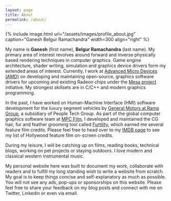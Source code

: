 ```yaml
---
layout: page
title: About
permalink: /about/
---
```


{% include image.html url="/assets/images/profile_about.jpg" caption="Ganesh Belgur Ramachandra" width=300 align="right" %}

My name is **Ganesh** (first name), **Belgur Ramachandra** (last name). My primary area of interest revolves around forward and inverse physically based rendering techniques in computer graphics. Game engine architecture, shader writing, simulation and graphics device drivers form my extended areas of interest. Currently, I work at <a href="https://www.amd.com/en.html">Advanced Micro Devices (AMD)</a> on developing and maintaining open-source, graphics software drivers for upcoming and existing Radeon chips under the <a href="https://gitlab.freedesktop.org/mesa/mesa">Mesa project</a> initiative. My strongest skillsets are in C/C++ and modern graphics programming.

In the past, I have worked on Human-Machine Interface (HMI) software development for the luxury segment vehicles by <a href="https://www.rampgroup.com/casestudy_generalmotors.html">General Motors at Ramp Group</a>, a subsidiary of People Tech Group. As part of the global computer graphics software team at <a href="https://www.mpcvfx.com/en/about/">MPC Film</a>, I developed and maintained the CG hair, fur and feather grooming tool called <a href="https://www.mpcvfx.com/en/site-search/?_keyword=Furtility">Furtility</a>, which earned me several feature film credits. Please feel free to head over to my <a href="https://www.imdb.com/name/nm10166225/">IMDB page</a> to see my list of Hollywood feature film on-screen credits.

During my leisure, I will be catching up on films, reading books, technical blogs, working on pet projects or staying outdoors. I love modern and classical western instrumental music.

My personal website here was built to document my work, collaborate with readers and to fulfill my long standing wish to write a website from scratch. My goal is to keep things concise and self-explanatory as much as possible. You will not see any ads, pop-ups or sponsorships on this website. Please feel free to share your feedback on my blog posts and connect with me on Twitter, Linkedin or even via email.
